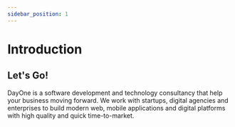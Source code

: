 ```yaml
---
sidebar_position: 1
---
```


# Introduction 

## Let's Go!

DayOne is a software development and technology consultancy that help your business moving forward.
We work with startups, digital agencies and enterprises to build modern web, mobile applications and digital platforms with high quality and quick time-to-market.

